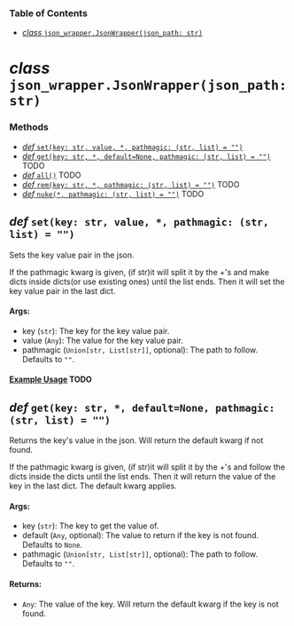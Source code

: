 ### Table of Contents
* [*class* `json_wrapper.JsonWrapper(json_path: str)`](https://github.com/RGBCube/json-wrapper/tree/main/docs#class-json_wrapperjsonwrapperjson_path-str)
# *class* `json_wrapper.JsonWrapper(json_path: str)`

### Methods
* [*def* `set(key: str, value, *, pathmagic: (str, list) = "")`](https://github.com/RGBCube/json-wrapper/tree/main/docs#def-setkey-str-value--pathmagic-str-list--)
* [*def* `get(key: str, *, default=None, pathmagic: (str, list) = "")`]() TODO
* [*def* `all()`]() TODO
* [*def* `rem(key: str, *, pathmagic: (str, list) = "")`]() TODO
* [*def* `nuke(*, pathmagic: (str, list) = "")`]() TODO

## *def* `set(key: str, value, *, pathmagic: (str, list) = "")`
Sets the key value pair in the json.

If the pathmagic kwarg is given, (if str)it will split it by the +'s and make dicts inside dicts(or use existing ones) until the list ends. Then it will set the key value pair in the last dict.

#### Args:
* key (`str`): The key for the key value pair.
* value (`Any`): The value for the key value pair.
* pathmagic (`Union[str, List[str]]`, optional): The path to follow. Defaults to `""`.

#### [Example Usage]() TODO

## *def* `get(key: str, *, default=None, pathmagic: (str, list) = "")`
Returns the key's value in the json. Will return the default kwarg if not found.

If the pathmagic kwarg is given, (if str)it will split it by the +'s and follow the dicts inside the dicts until the list ends. Then it will return the value of the key in the last dict. The default kwarg applies.

#### Args:
* key (`str`): The key to get the value of.
* default (`Any`, optional): The value to return if the key is not found. Defaults to `None`.
* pathmagic (`Union[str, List[str]]`, optional): The path to follow. Defaults to `""`.

#### Returns:
* `Any`: The value of the key. Will return the default kwarg if the key is not found.

